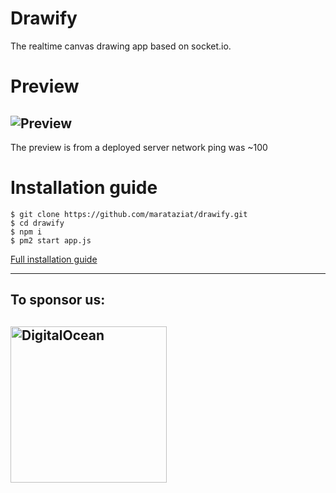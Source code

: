 # Drawify
The realtime canvas drawing app based on socket.io.

# Preview
![Preview](https://thumbs.gfycat.com/DrearyRemoteGrasshopper-size_restricted.gif)
---
The preview is from a deployed server network ping was ~100

# Installation guide
```
$ git clone https://github.com/marataziat/drawify.git
$ cd drawify
$ npm i
$ pm2 start app.js
```

[Full installation guide](https://www.youtube.com/watch?v=dQw4w9WgXcQ)

---
## To sponsor us:
## <a href="https://m.do.co/c/40e5c4261056"><img src="http://www.hajdarevic.net/DO_Logo_Horizontal_Blue.png" alt="DigitalOcean" width="250"/></a>
